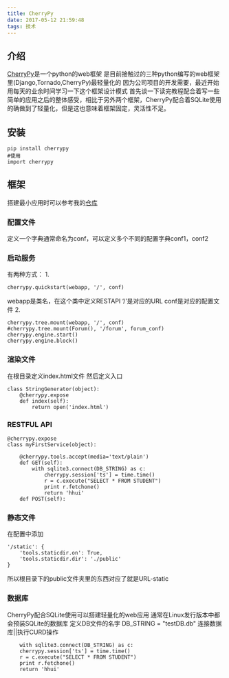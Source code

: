 ```yaml
---
title: CherryPy
date: 2017-05-12 21:59:48
tags: 技术
---
```

## 介绍
[CherryPy](http://cherrypy.org/)是一个python的web框架
是目前接触过的三种python编写的web框架里(Django,Tornado,CherryPy)最轻量化的
因为公司项目的开发需要，最近开始用每天的业余时间学习一下这个框架设计模式
首先谈一下读完教程配合着写一些简单的应用之后的整体感受，相比于另外两个框架，CherryPy配合着SQLite使用的确做到了轻量化，但是这也意味着框架固定，灵活性不足。
## 安装
```
pip install cherrypy
#使用
import cherrypy
```

<!--more-->
## 框架
搭建最小应用时可以参考我的[仓库](https://github.com/Leslie-Fang/myCherryPy)
### 配置文件
定义一个字典通常命名为conf，可以定义多个不同的配置字典conf1，conf2

### 启动服务
有两种方式：
1.
```
cherrypy.quickstart(webapp, '/', conf)
```

webapp是类名，在这个类中定义RESTAPI
‘/’是对应的URL
conf是对应的配置文件
2.
```
cherrypy.tree.mount(webapp, '/', conf)
#cherrypy.tree.mount(Forum(), '/forum', forum_conf)
cherrypy.engine.start()
cherrypy.engine.block()
```

### 渲染文件
在根目录定义index.html文件
然后定义入口

```
class StringGenerator(object):
    @cherrypy.expose
    def index(self):
        return open('index.html')
```

### RESTFUL API
```
@cherrypy.expose
class myFirstService(object):

    @cherrypy.tools.accept(media='text/plain')
    def GET(self):
        with sqlite3.connect(DB_STRING) as c:
            cherrypy.session['ts'] = time.time()
            r = c.execute("SELECT * FROM STUDENT")
            print r.fetchone()
            return 'hhui'
    def POST(self):
```

### 静态文件
在配置中添加
```
'/static': {
    'tools.staticdir.on': True,
    'tools.staticdir.dir': './public'
}
```
所以根目录下的public文件夹里的东西对应了就是URL-static

### 数据库
CherryPy配合SQLite使用可以搭建轻量化的web应用
通常在Linux发行版本中都会预装SQLite的数据库
定义DB文件的名字
DB_STRING = "testDB.db"
连接数据库||执行CURD操作
```
    with sqlite3.connect(DB_STRING) as c:
    cherrypy.session['ts'] = time.time()
    r = c.execute("SELECT * FROM STUDENT")
    print r.fetchone()
    return 'hhui'
```
